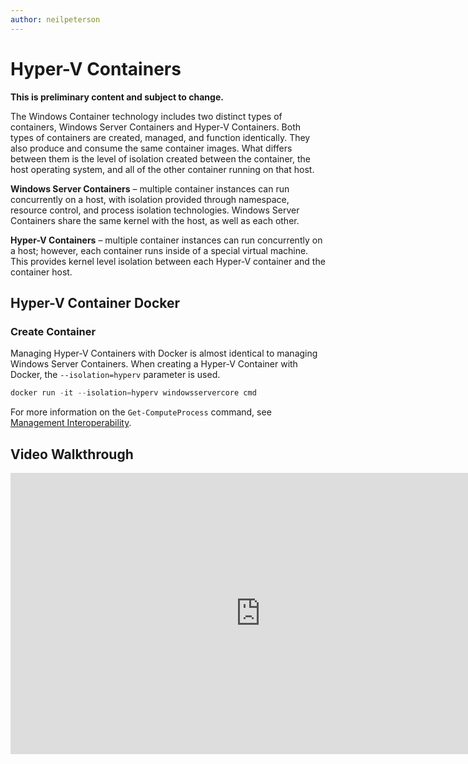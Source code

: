 ```yaml
---
author: neilpeterson
---
```


# Hyper-V Containers

**This is preliminary content and subject to change.** 

The Windows Container technology includes two distinct types of containers, Windows Server Containers and Hyper-V Containers. Both types of containers are created, managed, and function identically. They also produce and consume the same container images. What differs between them is the level of isolation created between the container, the host operating system, and all of the other container running on that host.

**Windows Server Containers** – multiple container instances can run concurrently on a host, with isolation provided through namespace, resource control, and process isolation technologies.  Windows Server Containers share the same kernel with the host, as well as each other.

**Hyper-V Containers** – multiple container instances can run concurrently on a host; however, each container runs inside of a special virtual machine. This provides kernel level isolation between each Hyper-V container and the container host.

## Hyper-V Container Docker

### Create Container

Managing Hyper-V Containers with Docker is almost identical to managing Windows Server Containers. When creating a Hyper-V Container with Docker, the `--isolation=hyperv` parameter is used.

```powershell
docker run -it --isolation=hyperv windowsservercore cmd
```

For more information on the `Get-ComputeProcess` command, see [Management Interoperability](./hcs_powershell.md).

## Video Walkthrough

<iframe src="https://channel9.msdn.com/Blogs/containers/Container-Fundamentals--Part-5-Hyper-V-Containers/player" width="800" height="450"  allowFullScreen="true" frameBorder="0" scrolling="no"></iframe>
